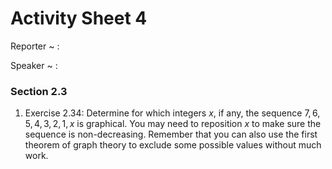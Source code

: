 # Activity Sheet 4

Reporter
  ~ :

Speaker
  ~ :

### Section 2.3

1. Exercise 2.34: Determine for which integers $x$, if any, the sequence $7,6,5,4,3,2,1,x$ is graphical. You may need to reposition $x$ to make sure the sequence is non-decreasing. Remember that you can also use the first theorem of graph theory to exclude some possible values without much work.
